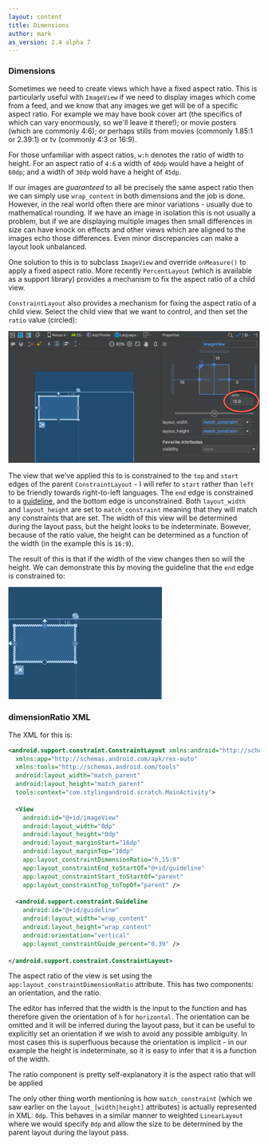 ```yaml
---
layout: content
title: Dimensions
author: mark
as_version: 2.4 alpha 7
---
```

### Dimensions

Sometimes we need to create views which have a fixed aspect ratio. This is particularly useful with `ImageView` if we need to display images which come from a feed, and we know that any images we get will be of a  specific aspect ratio. For example we may have book cover art (the specifics of which can vary enormously, so we'll leave it there!); or movie posters (which are commonly 4:6); or perhaps stills from movies (commonly 1.85:1 or 2.39:1) or tv (commonly 4:3 or 16:9). 

For those unfamiliar with aspect ratios, `w:h` denotes the ratio of width to height. For an aspect ratio of `4:6` a width of `40dp` would have a height of `60dp`; and a width of `30dp` wold have a height of `45dp`.

If our images are _guaranteed_ to all be precisely the same aspect ratio then we can simply use `wrap_content` in both dimensions and the job is done. However, in the real world often there are minor variations - usually due to mathematical rounding. If we have an image in isolation this is not usually a problem, but if we are displaying multiple images then small differences in size can have knock on effects and other views which are aligned  to the images echo those differences. Even minor discrepancies can make a layout look unbalanced.

One solution to this is to subclass `ImageView` and override `onMeasure()` to apply a fixed aspect ratio. More recently `PercentLayout` (which is available as a support library) provides a mechanism to fix the aspect ratio of a child view.
 
 `ConstraintLayout` also provides a mechanism for fixing the aspect ratio of a child view. Select the child view that we want to control, and then set the `ratio` value (circled):
 
 ![Dimension Ratio](../assets/images/basics/dimension_create.png)
 
 The view that we've applied this to is constrained to the `top` and `start` edges of the parent `ConstraintLayout` - I will refer to `start` rather than `left` to be friendly towards right-to-left languages. The `end` edge is constrained to a [guideline](guidelines.html), and the bottom edge is unconstrained. Both `layout_width` and `layout_height` are set to `match_constraint` meaning that they will match any constraints that are set. The width of this view will be determined during the layout pass, but the height looks to be indeterminate. Bowever, because of the ratio value, the height can be determined as a function of the width (in the example this is `16:9`).
 
 The result of this is that if the width of the view changes then so will the height. We can demonstrate this by moving the guideline that the `end` edge is constrained to:
 
  ![Dimension Ratio](../assets/images/basics/dimension_adjust.gif)
  
  ### dimensionRatio XML
  
  The XML for this is:
  
  ```xml
  <android.support.constraint.ConstraintLayout xmlns:android="http://schemas.android.com/apk/res/android"
    xmlns:app="http://schemas.android.com/apk/res-auto"
    xmlns:tools="http://schemas.android.com/tools"
    android:layout_width="match_parent"
    android:layout_height="match_parent"
    tools:context="com.stylingandroid.scratch.MainActivity">
  
    <View
      android:id="@+id/imageView"
      android:layout_width="0dp"
      android:layout_height="0dp"
      android:layout_marginStart="16dp"
      android:layout_marginTop="16dp"
      app:layout_constraintDimensionRatio="h,15:9"
      app:layout_constraintEnd_toStartOf="@+id/guideline"
      app:layout_constraintStart_toStartOf="parent"
      app:layout_constraintTop_toTopOf="parent" />
  
    <android.support.constraint.Guideline
      android:id="@+id/guideline"
      android:layout_width="wrap_content"
      android:layout_height="wrap_content"
      android:orientation="vertical"
      app:layout_constraintGuide_percent="0.39" />
  
  </android.support.constraint.ConstraintLayout>
  ```

The aspect ratio of the view is set using the `app:layout_constraintDimensionRatio` attribute. This has two components: an orientation, and the ratio. 

The editor has inferred that the width is the input to the function and has therefore given the orientation of `h` for `horizontal`. The orientation can be omitted and it will be inferred during the layout pass, but it can be useful to explicitly set an orientation if we wish to avoid any possible ambiguity. In most cases this is superfluous because the orientation is implicit - in our example the height is indeterminate, so it is easy to infer that it is a function of the width.

The ratio component is pretty self-explanatory it is the aspect ratio that will be applied

The only other thing worth mentioning is how `match_constraint` (which we saw earlier on the `layout_[width|height]` attributes) is actually represented in XML: `0dp`. This behaves in a similar manner to weighted `LinearLayout` where we would specify `0dp` and allow the size to be determined by the parent layout during the layout pass.